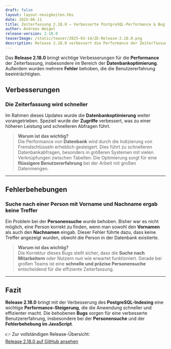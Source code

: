 ```yaml
---
draft: false
layout: layout-neuigkeiten.hbs
date: 2025-06-11
title: Zeiterfassung 2.18.0 – Verbesserte PostgreSQL-Performance & Bugfixes
author: Andreas Weigel
release-version: 2.18.0
teaserImage: /static/teaser/2025-03-14/ZE-Release-2.18.0.png
description: Release 2.18.0 verbessert die Performance der Zeiterfassung und behebt mehrere Fehler, darunter Probleme bei der Personensuche.
---
```


Das **Release 2.18.0** bringt wichtige Verbesserungen für die **Performance** der Zeiterfassung, insbesondere im Bereich der **Datenbankoptimierung**. Außerdem wurden mehrere **Fehler** behoben, die die Benutzererfahrung beeinträchtigten.

<!-- more -->

## Verbesserungen

### Die Zeiterfassung wird schneller

Im Rahmen dieses Updates wurde die **Datenbankoptimierung** weiter vorangetrieben. Speziell wurde der **Zugriffe** verbessert, was zu einer höheren Leistung und schnelleren Abfragen führt.

> **Warum ist das wichtig?**  
> Die Performance von **Datenbank** wird durch die Indizierung von Fremdschlüsseln erheblich gesteigert. Dies führt zu schnelleren Datenbankabfragen, besonders in größeren Systemen mit vielen Verknüpfungen zwischen Tabellen. Die Optimierung sorgt für eine **flüssigere Benutzererfahrung** bei der Arbeit mit großen Datenmengen.

---

## Fehlerbehebungen

### Suche nach einer Person mit Vorname und Nachname ergab keine Treffer

Ein Problem bei der **Personensuche** wurde behoben. Bisher war es nicht möglich, eine Person korrekt zu finden, wenn man sowohl den **Vornamen** als auch den **Nachnamen** eingab. Dieser Fehler führte dazu, dass keine Treffer angezeigt wurden, obwohl die Person in der Datenbank existierte.

> **Warum ist das wichtig?**  
> Die Korrektur dieses Bugs stellt sicher, dass die **Suche nach Mitarbeitern** oder Nutzern nun wie erwartet funktioniert. Gerade bei großen Teams ist eine **schnelle und präzise Personensuche** entscheidend für die effiziente Zeiterfassung.

---

## Fazit

**Release 2.18.0** bringt mit der Verbesserung des **PostgreSQL-Indexing** eine wichtige **Performance-Steigerung**, die die Anwendung schneller und effizienter macht. Die behobenen **Bugs** sorgen für eine verbesserte Benutzererfahrung, insbesondere bei der **Personensuche** und der **Fehlerbehebung im JavaScript**.

👉 Zur vollständigen Release-Übersicht:  
[Release 2.18.0 auf GitHub ansehen](https://github.com/urlaubsverwaltung/zeiterfassung/releases/tag/zeiterfassung-2.18.0)
